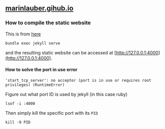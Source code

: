## [marinlauber.gihub.io](https://marinlauber.github.io/)

### How to compile the static website

This is from [here](https://jekyllrb.com/docs/)

```shell
bundle exec jekyll serve
```

and the resulting static website can be accessed at [http://127.0.0.1:4000](http://127.0.0.1:4000).

#### How to solve the port in use error

```shell
'start_tcp_server': no acceptor (port is in use or requires root privileges) (RuntimeError)
```

Figure out what port ID is used by jekyll (in this case ruby)

```shell
lsof -i :4000
```

Then simply kill the specific port with its `PID`

```shell
kill -9 PID
```
